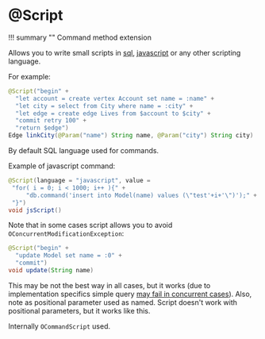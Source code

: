 # @Script

!!! summary ""
    Command method extension

Allows you to write small scripts in [sql](https://orientdb.org/docs/3.1.x/sql/SQL-batch.html), [javascript](https://orientdb.org/docs/3.1.x/js/Javascript-Command.html) or any other scripting language.

For example:

```java
@Script("begin" +
  "let account = create vertex Account set name = :name" +
  "let city = select from City where name = :city" +
  "let edge = create edge Lives from $account to $city" +
  "commit retry 100" +
  "return $edge")
Edge linkCity(@Param("name") String name, @Param("city") String city)
```

By default SQL language used for commands.

Example of javascript command:

```java
@Script(language = "javascript", value =
 "for( i = 0; i < 1000; i++ ){" +
     "db.command('insert into Model(name) values (\"test'+i+'\")');" +
 "}")
void jsScript()
```

Note that in some cases script allows you to avoid `OConcurrentModificationException`:

```java
@Script("begin" +
  "update Model set name = :0" +
  "commit")
void update(String name)
```

This may be not the best way in all cases, but it works (due to implementation specifics simple query [may fail in concurrent cases](../../guide/transactions.md#retry)).
Also, note as positional parameter used as named. Script doesn't work with positional parameters, but it works like this.

Internally `OCommandScript` used.
